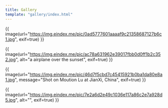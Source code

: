 ```yaml
---
title: Gallery
template: "gallery/index.html"
---
```


{{ image(url="https://img.eindex.me/pic/0ad5777601aaaaf9c21358687127b6c1.jpg", exif=true) }}

{{ image(url="https://img.eindex.me/pic/ac78a631962e39017fbb0d0ff1b2c352.jpg", alt="a airplane over the sunset", exif=true) }}

{{ image(url="https://img.eindex.me/pic/46d7f5cbd7c45415921b0ba1da80e8a1.jpg", message="Shot on Moution Lu at JianXi, China", exif=true) }}

{{ image(url="https://img.eindex.me/pic/7e2a6d2e49c1036e117a86c2e7a928d5.jpg", alt="", exif=true) }}